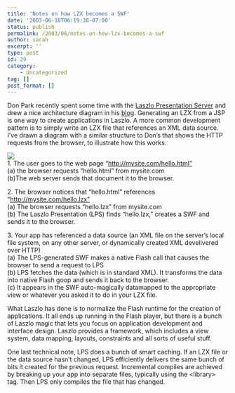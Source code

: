 ```yaml
---
title: 'Notes on how LZX becomes a SWF'
date: '2003-06-18T06:19:38-07:00'
status: publish
permalink: /2003/06/notes-on-how-lzx-becomes-a-swf
author: sarah
excerpt: ''
type: post
id: 29
category:
    - Uncategorized
tag: []
post_format: []
---
```

Don Park recently spent some time with the [Laszlo Presentation Server](http://www.laszlosystems.com/) and drew a nice architecture diagram in his [blog](http://www.docuverse.com/blog/donpark/2003/06/16.html#a596). Generating an LZX from a JSP is one way to create applications in Laszlo. A more common development pattern is to simply write an LZX file that references an XML data source. I’ve drawn a diagram with a similar structure to Don’s that shows the HTTP requests from the browser, to illustrate how this works.

![](/images/blog/lzx.gif)  
1\. The user goes to the web page “http://mysite.com/hello.html”  
(a) the browser requests “hello.html” from mysite.com  
(b)The web server sends that document it to the browser.

2\. The browser notices that “hello.html” references “http://mysite.com/hello.lzx”  
(a) The browser requests “hello.lzx” from mysite.com  
(b) The Laszlo Presentation (LPS) finds “hello.lzx,” creates a SWF and sends it to the browser.

3\. Your app has referenced a data source (an XML file on the server’s local file system, on any other server, or dynamically created XML develivered over HTTP)  
(a) The LPS-generated SWF makes a native Flash call that causes the browser to send a request to LPS  
(b) LPS fetches the data (which is in standard XML). It transforms the data into native Flash goop and sends it back to the browser.  
(c) It appears in the SWF auto-magically datamapped to the appropriate view or whatever you asked it to do in your LZX file.

What Laszlo has done is to normalize the Flash runtime for the creation of applications. It all ends up running in the Flash player, but there is a bunch of Laszlo magic that lets you focus on application development and interface design. Laszlo provides a framework, which includes a view system, data mapping, layouts, constraints and all sorts of useful stuff.

One last technical note, LPS does a bunch of smart caching. If an LZX file or the data source hasn’t changed, LPS efficiently delivers the same bunch of bits it created for the previous request. Incremental compiles are achieved by breaking up your app into separate files, typically using the &lt;library&gt; tag. Then LPS only compiles the file that has changed.